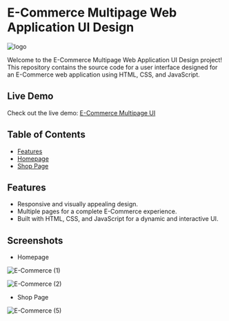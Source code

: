 # E-Commerce Multipage Web Application UI Design

![logo](https://github.com/Pubudu-995C/E-Commerce-Multipage-Web-Application-UI-Design/assets/63751090/6616001f-32b5-49e4-b144-66e7512348d3)

Welcome to the E-Commerce Multipage Web Application UI Design project! This repository contains the source code for a user interface designed for an E-Commerce web application using HTML, CSS, and JavaScript.

## Live Demo

Check out the live demo: [E-Commerce Multipage UI](https://pubudu-995c.github.io/E-Commerce-Multipage-Web-Application-UI-Design/)

## Table of Contents

- [Features](#features)
- [Homepage](#homepage)
- [Shop Page](#shoppage)

## Features

- Responsive and visually appealing design.
- Multiple pages for a complete E-Commerce experience.
- Built with HTML, CSS, and JavaScript for a dynamic and interactive UI.

## Screenshots

- Homepage
  
![E-Commerce (1)](https://github.com/Pubudu-995C/E-Commerce-Multipage-Web-Application-UI-Design/assets/63751090/d690db47-559c-46ec-bead-a39fb26606c7)

![E-Commerce (2)](https://github.com/Pubudu-995C/E-Commerce-Multipage-Web-Application-UI-Design/assets/63751090/bda33f38-541b-40e7-8d3e-72336a32e570)

- Shop Page

![E-Commerce (5)](https://github.com/Pubudu-995C/E-Commerce-Multipage-Web-Application-UI-Design/assets/63751090/bf723339-e57b-49a0-a952-5ebe98c5b54f)


